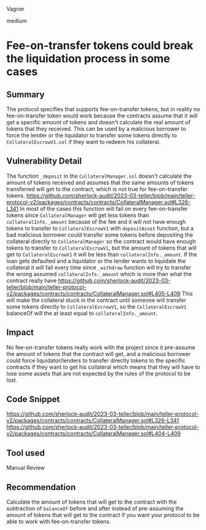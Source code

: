 Vagner

medium

# Fee-on-transfer tokens could break the liquidation process in some cases

## Summary
The protocol specifies that supports fee-on-transfer tokens, but in reality no fee-on-transfer token would work because the contracts assume that it will get a specific amount of tokens and doesn't calculate the real amount of tokens that they received. This can be used by a malicious borrower to force the lender or the liquidator to transfer some tokens directly to `CollateralEscrowV1.sol` if they want to redeem his collateral.
## Vulnerability Detail
The function `_deposit` in the `CollateralManager.sol` doesn't calculate the amount of tokens received and assumes that the same amounts of tokens transferred will get to the contract, which is not true for fee-on-transfer tokens. https://github.com/sherlock-audit/2023-03-teller/blob/main/teller-protocol-v2/packages/contracts/contracts/CollateralManager.sol#L326-L341
In most of the cases this function will fail on every fee-on-transfer tokens since `CollateralManager` will get less tokens than `collateralInfo._amount` because of the fee and it will not have enough tokens to transfer to `CollateralEscrowV1` with `depositAsset` function, but a bad malicious borrower could transfer some tokens before depositing the collateral directly to `CollateralManager` so the contract would have enough tokens to transfer to `CollateralEscrowV1`, but the amount of tokens that will get to `CollateralEscrowV1` it will be less than `collateralInfo._amount`. If the loan gets defaulted and a liquidator or the lender wants to liquidate the collateral it will fail every time since `_withdraw` function will try to transfer the wrong assumed `collateralInfo._amount` which is more than what the contract really have https://github.com/sherlock-audit/2023-03-teller/blob/main/teller-protocol-v2/packages/contracts/contracts/CollateralManager.sol#L405-L409  This will make the collateral stuck in the contract until someone will transfer some tokens directly to `CollateralEscrowV1`, so the `CollateralEscrowV1` balanceOf will the at least equal to `collateralInfo._amount`.
## Impact
No fee-on-transfer tokens really work with the project since it pre-assume the amount of tokens that the contract will get, and a malicious borrower could force liquidator/lenders to transfer directly tokens to the specific contracts if they want to get his collateral which means that they will have to lose some assets that are not expected by the rules of the protocol to be lost.
## Code Snippet
https://github.com/sherlock-audit/2023-03-teller/blob/main/teller-protocol-v2/packages/contracts/contracts/CollateralManager.sol#L326-L341
https://github.com/sherlock-audit/2023-03-teller/blob/main/teller-protocol-v2/packages/contracts/contracts/CollateralManager.sol#L404-L409
## Tool used

Manual Review

## Recommendation
Calculate the amount of tokens that will get to the contract with the subtraction of `balanceOf` before and after instead of pre-assuming the amount of tokens that will get to the contract if you want your protocol to be able to work with fee-on-transfer tokens.